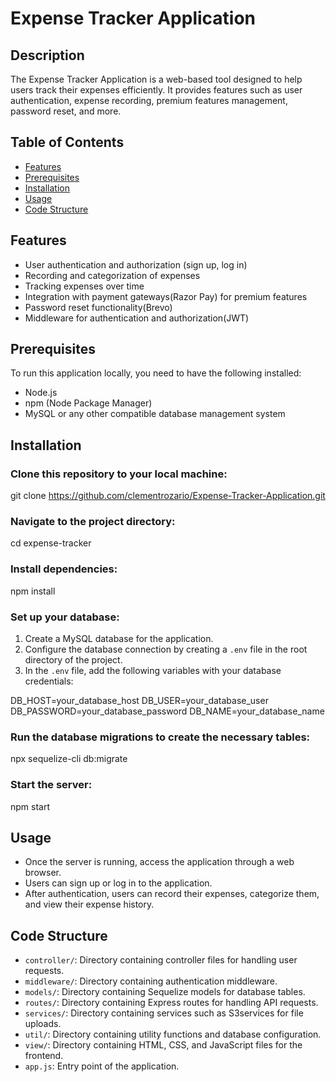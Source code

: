 # Expense Tracker Application

## Description

The Expense Tracker Application is a web-based tool designed to help users track their expenses efficiently. It provides features such as user authentication, expense recording, premium features management, password reset, and more.

## Table of Contents
- [Features](#features)
- [Prerequisites](#prerequisites)
- [Installation](#installation)
- [Usage](#usage)
- [Code Structure](#code-structure)

## Features

- User authentication and authorization (sign up, log in)
- Recording and categorization of expenses
- Tracking expenses over time
- Integration with payment gateways(Razor Pay) for premium features
- Password reset functionality(Brevo)
- Middleware for authentication and authorization(JWT)

## Prerequisites

To run this application locally, you need to have the following installed:

- Node.js
- npm (Node Package Manager)
- MySQL or any other compatible database management system

## Installation

### Clone this repository to your local machine:
git clone https://github.com/clementrozario/Expense-Tracker-Application.git

### Navigate to the project directory:
cd expense-tracker


### Install dependencies:
npm install


### Set up your database:
1. Create a MySQL database for the application.
2. Configure the database connection by creating a `.env` file in the root directory of the project.
3. In the `.env` file, add the following variables with your database credentials:

DB_HOST=your_database_host
DB_USER=your_database_user
DB_PASSWORD=your_database_password
DB_NAME=your_database_name


### Run the database migrations to create the necessary tables:
npx sequelize-cli db:migrate


### Start the server:
npm start

## Usage

- Once the server is running, access the application through a web browser.
- Users can sign up or log in to the application.
- After authentication, users can record their expenses, categorize them, and view their expense history.

## Code Structure

- `controller/`: Directory containing controller files for handling user requests.
- `middleware/`: Directory containing authentication middleware.
- `models/`: Directory containing Sequelize models for database tables.
- `routes/`: Directory containing Express routes for handling API requests.
- `services/`: Directory containing services such as S3services for file uploads.
- `util/`: Directory containing utility functions and database configuration.
- `view/`: Directory containing HTML, CSS, and JavaScript files for the frontend.
- `app.js`: Entry point of the application.


